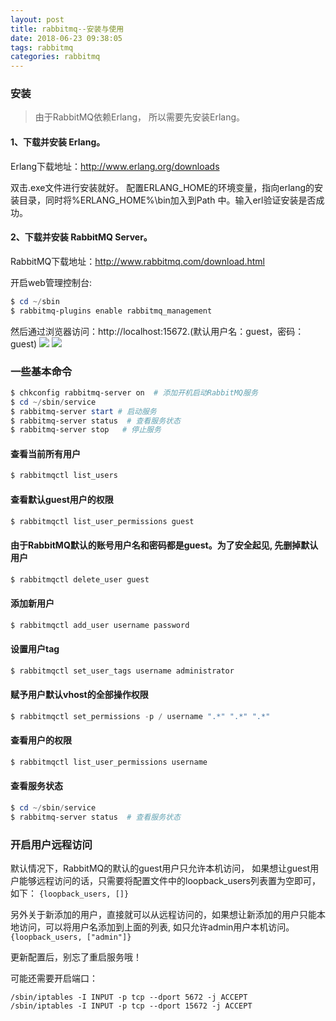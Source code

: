 ```yaml
---
layout: post
title: rabbitmq--安装与使用
date: 2018-06-23 09:38:05
tags: rabbitmq
categories: rabbitmq
---
```


### 安装

>由于RabbitMQ依赖Erlang， 所以需要先安装Erlang。

#### 1、下载并安装 Erlang。
Erlang下载地址：http://www.erlang.org/downloads

双击.exe文件进行安装就好。 配置ERLANG_HOME的环境变量，指向erlang的安装目录，同时将%ERLANG_HOME%\bin加入到Path 中。输入erl验证安装是否成功。


#### 2、下载并安装 RabbitMQ Server。
RabbitMQ下载地址：http://www.rabbitmq.com/download.html

开启web管理控制台:

```powershell
$ cd ~/sbin
$ rabbitmq-plugins enable rabbitmq_management
```
然后通过浏览器访问：http://localhost:15672.(默认用户名：guest，密码：guest)
![](http://p2jr3pegk.bkt.clouddn.com/rabbit-01.png)
![](http://p2jr3pegk.bkt.clouddn.com/rabbit-02.png)

<!-- more -->

### 一些基本命令

```powershell
$ chkconfig rabbitmq-server on  # 添加开机启动RabbitMQ服务
$ cd ~/sbin/service
$ rabbitmq-server start # 启动服务
$ rabbitmq-server status  # 查看服务状态
$ rabbitmq-server stop   # 停止服务
```

#### 查看当前所有用户
```powershell
$ rabbitmqctl list_users
```

#### 查看默认guest用户的权限
```powershell
$ rabbitmqctl list_user_permissions guest
```

#### 由于RabbitMQ默认的账号用户名和密码都是guest。为了安全起见, 先删掉默认用户
```powershell
$ rabbitmqctl delete_user guest
```

#### 添加新用户
```powershell
$ rabbitmqctl add_user username password
```

#### 设置用户tag
```powershell
$ rabbitmqctl set_user_tags username administrator
```

#### 赋予用户默认vhost的全部操作权限
```powershell
$ rabbitmqctl set_permissions -p / username ".*" ".*" ".*"
```

#### 查看用户的权限
```powershell
$ rabbitmqctl list_user_permissions username
```

#### 查看服务状态
```powershell
$ cd ~/sbin/service 
$ rabbitmq-server status  # 查看服务状态
```

### 开启用户远程访问

默认情况下，RabbitMQ的默认的guest用户只允许本机访问， 如果想让guest用户能够远程访问的话，只需要将配置文件中的loopback_users列表置为空即可，如下：
``{loopback_users, []}``

另外关于新添加的用户，直接就可以从远程访问的，如果想让新添加的用户只能本地访问，可以将用户名添加到上面的列表, 如只允许admin用户本机访问。
``{loopback_users, ["admin"]}``

更新配置后，别忘了重启服务哦！

可能还需要开启端口：
```
/sbin/iptables -I INPUT -p tcp --dport 5672 -j ACCEPT  
/sbin/iptables -I INPUT -p tcp --dport 15672 -j ACCEPT  
```


